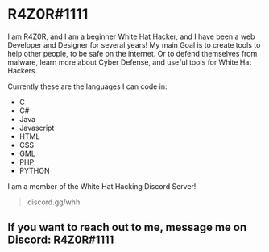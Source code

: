 # R4Z0R#1111

I am R4Z0R, and I am a beginner White Hat Hacker, and I have been a web Developer and Designer for several years! My main Goal is to create tools to help other people,
to be safe on the internet. Or to defend themselves from malware, learn more about Cyber Defense, and useful tools for White Hat Hackers.

Currently these are the languages I can code in:

- C
- C#
- Java
- Javascript
- HTML
- CSS
- GML
- PHP 
- PYTHON

I am a member of the White Hat Hacking Discord Server! 

> discord.gg/whh

## If you want to reach out to me, message me on Discord: R4Z0R#1111

